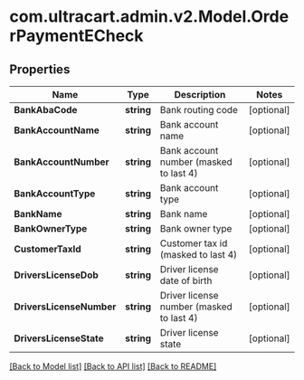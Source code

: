 
# com.ultracart.admin.v2.Model.OrderPaymentECheck

## Properties

Name | Type | Description | Notes
------------ | ------------- | ------------- | -------------
**BankAbaCode** | **string** | Bank routing code | [optional] 
**BankAccountName** | **string** | Bank account name | [optional] 
**BankAccountNumber** | **string** | Bank account number (masked to last 4) | [optional] 
**BankAccountType** | **string** | Bank account type | [optional] 
**BankName** | **string** | Bank name | [optional] 
**BankOwnerType** | **string** | Bank owner type | [optional] 
**CustomerTaxId** | **string** | Customer tax id (masked to last 4) | [optional] 
**DriversLicenseDob** | **string** | Driver license date of birth | [optional] 
**DriversLicenseNumber** | **string** | Driver license number (masked to last 4) | [optional] 
**DriversLicenseState** | **string** | Driver license state | [optional] 

[[Back to Model list]](../README.md#documentation-for-models)
[[Back to API list]](../README.md#documentation-for-api-endpoints)
[[Back to README]](../README.md)

